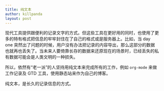 ```yaml
---
title: 纯文本
author: killpanda
layout: post
---
```


现代工具提供跟便利的记录文字的方式。但这些工具在更好用的同时，也使用了更多的特有格式把信息的牢牢封住在了自己的格式或是服务器上。比如，当 day one 突然出了问题的时候，用户没有办法把记录的内容导出，那么这部分的数据也就再也丢失了。当未来人要倚靠长存的数据来还原现在的场景时，已经丢失的私有数据可能会是人类文明的一种损失。

所以，依然有“老一派”的人坚持用纯文本来完成所有的工作，例如 `org-mode` 来做工作记录及 GTD 工具，使用静态站来作为自己的博客。

纯文本，是长久的记录信息的方式。